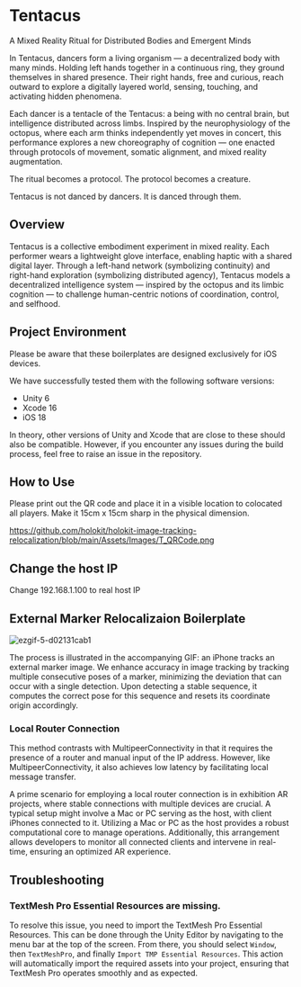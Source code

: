# Tentacus 

A Mixed Reality Ritual for Distributed Bodies and Emergent Minds

In Tentacus, dancers form a living organism — a decentralized body with many minds. Holding left hands together in a continuous ring, they ground themselves in shared presence. Their right hands, free and curious, reach outward to explore a digitally layered world, sensing, touching, and activating hidden phenomena.

Each dancer is a tentacle of the Tentacus: a being with no central brain, but intelligence distributed across limbs. Inspired by the neurophysiology of the octopus, where each arm thinks independently yet moves in concert, this performance explores a new choreography of cognition — one enacted through protocols of movement, somatic alignment, and mixed reality augmentation.

The ritual becomes a protocol. The protocol becomes a creature.

Tentacus is not danced by dancers. It is danced through them.

## Overview

Tentacus is a collective embodiment experiment in mixed reality. Each performer wears a lightweight glove interface, enabling haptic with a shared digital layer. Through a left-hand network (symbolizing continuity) and right-hand exploration (symbolizing distributed agency), Tentacus models a decentralized intelligence system — inspired by the octopus and its limbic cognition — to challenge human-centric notions of coordination, control, and selfhood.

## Project Environment

Please be aware that these boilerplates are designed exclusively for iOS devices.

We have successfully tested them with the following software versions:

- Unity 6
- Xcode 16
- iOS 18

In theory, other versions of Unity and Xcode that are close to these should also be compatible. However, if you encounter any issues during the build process, feel free to raise an issue in the repository.

## How to Use 

Please print out the QR code and place it in a visible location to colocated all players. Make it 15cm x 15cm sharp in the physical dimension. 

https://github.com/holokit/holokit-image-tracking-relocalization/blob/main/Assets/Images/T_QRCode.png

## Change the host IP

Change 192.168.1.100 to real host IP


## External Marker Relocalizaion Boilerplate

![ezgif-5-d02131cab1](https://github.com/holokit/holokit-colocated-multiplayer-boilerplate/assets/44870300/0c986977-c469-4f3d-8158-65ff1ef53902)

The process is illustrated in the accompanying GIF: an iPhone tracks an external marker image. We enhance accuracy in image tracking by tracking multiple consecutive poses of a marker, minimizing the deviation that can occur with a single detection. Upon detecting a stable sequence, it computes the correct pose for this sequence and resets its coordinate origin accordingly.

### Local Router Connection

This method contrasts with MultipeerConnectivity in that it requires the presence of a router and manual input of the IP address. However, like MultipeerConnectivity, it also achieves low latency by facilitating local message transfer.

A prime scenario for employing a local router connection is in exhibition AR projects, where stable connections with multiple devices are crucial. A typical setup might involve a Mac or PC serving as the host, with client iPhones connected to it. Utilizing a Mac or PC as the host provides a robust computational core to manage operations. Additionally, this arrangement allows developers to monitor all connected clients and intervene in real-time, ensuring an optimized AR experience.

## Troubleshooting

### TextMesh Pro Essential Resources are missing. 

To resolve this issue, you need to import the TextMesh Pro Essential Resources. This can be done through the Unity Editor by navigating to the menu bar at the top of the screen. From there, you should select `Window`, then `TextMeshPro`, and finally `Import TMP Essential Resources`. This action will automatically import the required assets into your project, ensuring that TextMesh Pro operates smoothly and as expected.
